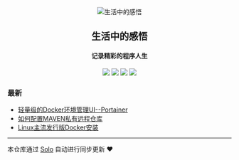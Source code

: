 <p align="center"><img alt="生活中的感悟" src="https://b3log.org/images/brand/solo-128.png"></p><h2 align="center">
生活中的感悟
</h2>

<h4 align="center">记录精彩的程序人生</h4>
<p align="center"><a title="生活中的感悟" target="_blank" href="https://github.com/yangdingjie/solo-blog"><img src="https://img.shields.io/github/last-commit/yangdingjie/solo-blog.svg?style=flat-square&color=FF9900"></a>
<a title="GitHub repo size in bytes" target="_blank" href="https://github.com/yangdingjie/solo-blog"><img src="https://img.shields.io/github/repo-size/yangdingjie/solo-blog.svg?style=flat-square"></a>
<a title="Solo Version" target="_blank" href="https://github.com/88250/solo/releases"><img src="https://img.shields.io/badge/solo-4.3.1-f1e05a.svg?style=flat-square&color=blueviolet"></a>
<a title="Hits" target="_blank" href="https://github.com/88250/hits"><img src="https://hits.b3log.org/yangdingjie/solo-blog.svg"></a></p>

### 最新

* [轻量级的Docker环境管理UI--Portainer](https://www.yangdj.cn/articles/2019/12/25/1577286137240.html)
* [如何配置MAVEN私有远程仓库](https://www.yangdj.cn/articles/2019/12/09/1575897225619.html)
* [Linux主流发行版Docker安装](https://www.yangdj.cn/articles/2019/11/23/1574505910249.html)



---

本仓库通过 [Solo](https://github.com/88250/solo) 自动进行同步更新 ❤️ 